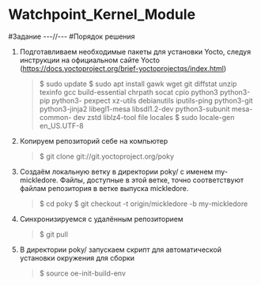 # Watchpoint_Kernel_Module
#Задание
---//---
#Порядок решения
1. Подготавливаем необходимые пакеты для установки Yocto, следуя инструкции на официальном сайте Yocto
   (https://docs.yoctoproject.org/brief-yoctoprojectqs/index.html)
   >$ sudo update
   >$ sudo apt install gawk wget git diffstat unzip texinfo gcc build-essential chrpath socat cpio python3 python3-pip python3-      pexpect xz-utils debianutils iputils-ping python3-git python3-jinja2 libegl1-mesa libsdl1.2-dev python3-subunit mesa-            common-     dev zstd liblz4-tool file locales
   >$ sudo locale-gen en_US.UTF-8
3. Копируем репозиторий себе на компьютер
   >$ git clone git://git.yoctoproject.org/poky
4. Cоздаём локальную ветку в директории poky/ с именем my-mickledore. Файлы, доступные в этой ветке, точно соответствуют файлам репозитория в ветке выпуска mickledore.
   >$ cd poky
   >$ git checkout -t origin/mickledore -b my-mickledore
5. Синхронизируемся с удалённым репозиторием
   >$ git pull
6. В директории poky/ запускаем скрипт для автоматической установки окружения для сборки
   >$ source oe-init-build-env
